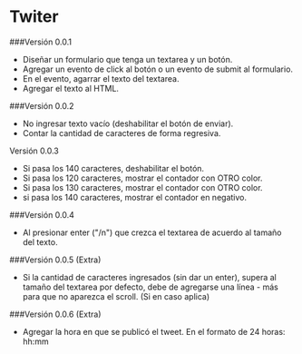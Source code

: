 # Twiter
###Versión 0.0.1
- Diseñar un formulario que tenga un textarea y un botón.
- Agregar un evento de click al botón o un evento de submit al formulario.
- En el evento, agarrar el texto del textarea.
- Agregar el texto al HTML.

###Versión 0.0.2
- No ingresar texto vacío (deshabilitar el botón de enviar).
- Contar la cantidad de caracteres de forma regresiva.

Versión 0.0.3
- Si pasa los 140 caracteres, deshabilitar el botón.
- Si pasa los 120 caracteres, mostrar el contador con OTRO color.
- Si pasa los 130 caracteres, mostrar el contador con OTRO color.
- si pasa los 140 caracteres, mostrar el contador en negativo.

###Versión 0.0.4
- Al presionar enter ("/n") que crezca el textarea de acuerdo al tamaño del texto.

###Versión 0.0.5 (Extra)
- Si la cantidad de caracteres ingresados (sin dar un enter), supera al tamaño del textarea por defecto, debe de agregarse una línea - más para que no aparezca el scroll. (Si en caso aplica)

###Versión 0.0.6 (Extra)
- Agregar la hora en que se publicó el tweet. En el formato de 24 horas: hh:mm
